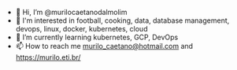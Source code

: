 - 👋 Hi, I’m @murilocaetanodalmolim
- 👀 I'm interested in football, cooking, data, database management, devops, linux, docker, kubernetes, cloud
- 🌱 I’m currently learning kubernetes, GCP, DevOps
- 📫 How to reach me murilo_caetano@hotmail.com and https://murilo.eti.br/
<!--- - 💞️ I’m looking to collaborate on ... --->

<!---
murilocaetanodalmolim/murilocaetanodalmolim is a ✨ special ✨ repository because its `README.md` (this file) appears on your GitHub profile.
You can click the Preview link to take a look at your changes.
--->
